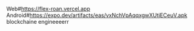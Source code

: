   Web#https://flex-roan.vercel.app   
  Android#https://expo.dev/artifacts/eas/vxNchVpAqqxgwXUtjECeuV.apk
  blockchaine engineeeerr
